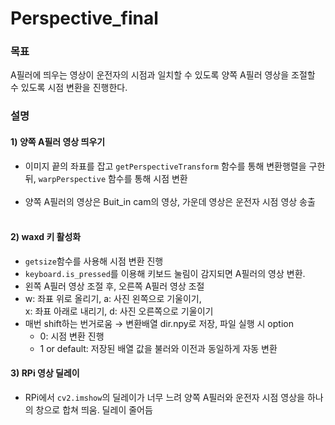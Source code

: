 # Perspective_final
### 목표
A필러에 띄우는 영상이 운전자의 시점과 일치할 수 있도록 양쪽 A필러 영상을 조절할 수 있도록 시점 변환을 진행한다.

### 설명
#### 1) 양쪽 A필러 영상 띄우기<br>
- 이미지 끝의 좌표를 잡고 `getPerspectiveTransform` 함수를 통해 변환행렬을 구한 뒤, 
`warpPerspective` 함수를 통해 시점 변환<br><br>
- 양쪽 A필러의 영상은 Buit_in cam의 영상, 가운데 영상은 운전자 시점 영상 송출<br><br>

#### 2) waxd 키 활성화
- `getsize`함수를 사용해 시점 변환 진행
- `keyboard.is_pressed`를 이용해 키보드 눌림이 감지되면 A필러의 영상 변환.
- 왼쪽 A필러 영상 조절 후, 오른쪽 A필러 영상 조절
- w: 좌표 위로 올리기, a: 사진 왼쪽으로 기울이기,<br> x: 좌표 아래로 내리기, d: 사진 오른쪽으로 기울이기
- 매번 shift하는 번거로움 → 변환배열 dir.npy로 저장, 파일 실행 시 option
  - 0: 시점 변환 진행
  - 1 or default: 저장된 배열 값을 불러와 이전과 동일하게 자동 변환

#### 3) RPi 영상 딜레이
- RPi에서 `cv2.imshow`의 딜레이가 너무 느려 양쪽 A필러와 운전자 시점 영상을 하나의 창으로 합쳐 띄움. 딜레이 줄어듬
